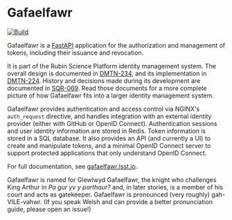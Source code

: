 # Gafaelfawr

[![Build](https://github.com/lsst-sqre/gafaelfawr/workflows/CI/badge.svg)](https://github.com/lsst-sqre/gafaelfawr/actions)

Gafaelfawr is a [FastAPI](https://fastapi.tiangolo.com/) application for the authorization and management of tokens, including their issuance and revocation.

It is part of the Rubin Science Platform identity management system.
The overall design is documented in [DMTN-234](https://dmtn-234.lsst.io), and its implementation in [DMTN-224](https://dmtn-224.lsst.io).
History and decisions made during its development are documented in [SQR-069](https://sqr-069.lsst.io).
Read those documents for a more complete picture of how Gafaelfawr fits into a larger identity management system.

Gafaelfawr provides authentication and access control via NGINX's `auth_request` directive, and handles integration with an external identity provider (either with GitHub or OpenID Connect).
Authentication sessions and user identity information are stored in Redis.
Token information is stored in a SQL database.
It also provides an API (and currently a UI) to create and manipulate tokens, and a minimal OpenID Connect server to support protected applications that only understand OpenID Connect.

For full documentation, see [gafaelfawr.lsst.io](https://gafaelfawr.lsst.io/).

Gafaelfawr is named for Glewlwyd Gafaelfawr, the knight who challenges King Arthur in *Pa gur yv y porthaur?* and, in later stories, is a member of his court and acts as gatekeeper.
Gafaelfawr is pronounced (very roughly) gah-VILE-vahwr.
(If you speak Welsh and can provide a better pronunciation guide, please open an issue!)
